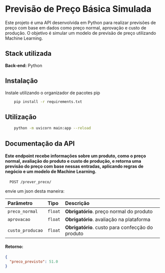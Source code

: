 
# Previsão de Preço Básica Simulada

Este projeto é uma API desenvolvida em Python para realizar previsões de preço com base em dados como preço normal, aprovação e custo de produção. O objetivo é simular um modelo de previsão de preço utilizando Machine Learning.




## Stack utilizada

**Back-end:** Python 


## Instalação

Instale utilizando o organizador de pacotes pip 

```bash
    pip install -r requirements.txt
```
    

## Utilização

```bash
    python -m uvicorn main:app --reload
```



## Documentação da API

#### Este endpoint recebe informações sobre um produto, como o preço normal, avaliação do produto e custo de produção, e retorna uma previsão do preço com base nessas entradas, aplicando regras de negócio e um modelo de Machine Learning.


```http
  POST /prever_preco/
```


envie um json desta maneira:

| Parâmetro   | Tipo       | Descrição                           |
| :---------- | :--------- | :---------------------------------- |
| `preco_normal` | `float` | **Obrigatório**. preço normal do produto |
| `aprovacao` | `float` | **Obrigatório**. avaliação na plataforma |
| `custo_producao` | `float` | **Obrigatório**. custo para confecção do produto |

#### Retorno:

```json
{
  "preco_previsto": 51.0
}
```


